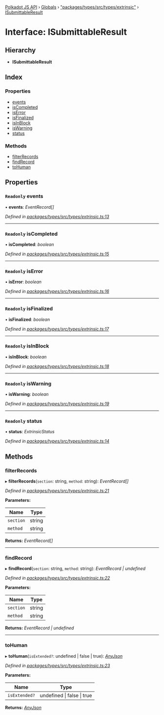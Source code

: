 [Polkadot JS API](../README.md) › [Globals](../globals.md) › ["packages/types/src/types/extrinsic"](../modules/_packages_types_src_types_extrinsic_.md) › [ISubmittableResult](_packages_types_src_types_extrinsic_.isubmittableresult.md)

# Interface: ISubmittableResult

## Hierarchy

* **ISubmittableResult**

## Index

### Properties

* [events](_packages_types_src_types_extrinsic_.isubmittableresult.md#readonly-events)
* [isCompleted](_packages_types_src_types_extrinsic_.isubmittableresult.md#readonly-iscompleted)
* [isError](_packages_types_src_types_extrinsic_.isubmittableresult.md#readonly-iserror)
* [isFinalized](_packages_types_src_types_extrinsic_.isubmittableresult.md#readonly-isfinalized)
* [isInBlock](_packages_types_src_types_extrinsic_.isubmittableresult.md#readonly-isinblock)
* [isWarning](_packages_types_src_types_extrinsic_.isubmittableresult.md#readonly-iswarning)
* [status](_packages_types_src_types_extrinsic_.isubmittableresult.md#readonly-status)

### Methods

* [filterRecords](_packages_types_src_types_extrinsic_.isubmittableresult.md#filterrecords)
* [findRecord](_packages_types_src_types_extrinsic_.isubmittableresult.md#findrecord)
* [toHuman](_packages_types_src_types_extrinsic_.isubmittableresult.md#tohuman)

## Properties

### `Readonly` events

• **events**: *EventRecord[]*

*Defined in [packages/types/src/types/extrinsic.ts:13](https://github.com/polkadot-js/api/blob/6faea13a2/packages/types/src/types/extrinsic.ts#L13)*

___

### `Readonly` isCompleted

• **isCompleted**: *boolean*

*Defined in [packages/types/src/types/extrinsic.ts:15](https://github.com/polkadot-js/api/blob/6faea13a2/packages/types/src/types/extrinsic.ts#L15)*

___

### `Readonly` isError

• **isError**: *boolean*

*Defined in [packages/types/src/types/extrinsic.ts:16](https://github.com/polkadot-js/api/blob/6faea13a2/packages/types/src/types/extrinsic.ts#L16)*

___

### `Readonly` isFinalized

• **isFinalized**: *boolean*

*Defined in [packages/types/src/types/extrinsic.ts:17](https://github.com/polkadot-js/api/blob/6faea13a2/packages/types/src/types/extrinsic.ts#L17)*

___

### `Readonly` isInBlock

• **isInBlock**: *boolean*

*Defined in [packages/types/src/types/extrinsic.ts:18](https://github.com/polkadot-js/api/blob/6faea13a2/packages/types/src/types/extrinsic.ts#L18)*

___

### `Readonly` isWarning

• **isWarning**: *boolean*

*Defined in [packages/types/src/types/extrinsic.ts:19](https://github.com/polkadot-js/api/blob/6faea13a2/packages/types/src/types/extrinsic.ts#L19)*

___

### `Readonly` status

• **status**: *ExtrinsicStatus*

*Defined in [packages/types/src/types/extrinsic.ts:14](https://github.com/polkadot-js/api/blob/6faea13a2/packages/types/src/types/extrinsic.ts#L14)*

## Methods

###  filterRecords

▸ **filterRecords**(`section`: string, `method`: string): *EventRecord[]*

*Defined in [packages/types/src/types/extrinsic.ts:21](https://github.com/polkadot-js/api/blob/6faea13a2/packages/types/src/types/extrinsic.ts#L21)*

**Parameters:**

Name | Type |
------ | ------ |
`section` | string |
`method` | string |

**Returns:** *EventRecord[]*

___

###  findRecord

▸ **findRecord**(`section`: string, `method`: string): *EventRecord | undefined*

*Defined in [packages/types/src/types/extrinsic.ts:22](https://github.com/polkadot-js/api/blob/6faea13a2/packages/types/src/types/extrinsic.ts#L22)*

**Parameters:**

Name | Type |
------ | ------ |
`section` | string |
`method` | string |

**Returns:** *EventRecord | undefined*

___

###  toHuman

▸ **toHuman**(`isExtended?`: undefined | false | true): *[AnyJson](../modules/_packages_types_src_types_helpers_.md#anyjson)*

*Defined in [packages/types/src/types/extrinsic.ts:23](https://github.com/polkadot-js/api/blob/6faea13a2/packages/types/src/types/extrinsic.ts#L23)*

**Parameters:**

Name | Type |
------ | ------ |
`isExtended?` | undefined &#124; false &#124; true |

**Returns:** *[AnyJson](../modules/_packages_types_src_types_helpers_.md#anyjson)*
